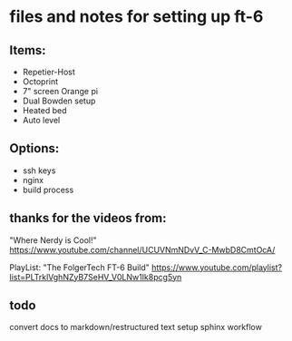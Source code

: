 # files and notes for setting up ft-6


## Items:
- Repetier-Host
- Octoprint
- 7" screen Orange pi
- Dual Bowden setup
- Heated bed
- Auto level

## Options:
- ssh keys
- nginx
- build process

## thanks for the videos from:
"Where Nerdy is Cool!"
https://www.youtube.com/channel/UCUVNmNDvV_C-MwbD8CmtOcA/

PlayList:
"The FolgerTech FT-6 Build"
https://www.youtube.com/playlist?list=PLTrklVghNZyB7SeHV_V0LNw1Ik8pcg5yn

## todo
convert docs to markdown/restructured text
setup sphinx workflow